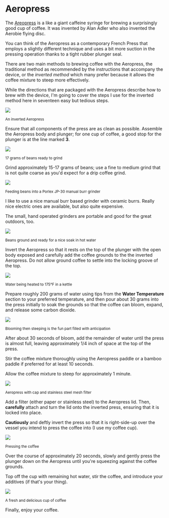 # Aeropress

The [Areopress](https://en.wikipedia.org/wiki/AeroPress) is a like a giant caffeine syringe for brewing a
surprisingly good cup of coffee. It was invented by Alan Adler who also
invented the Aerobie flying disc.

You can think of the Aeropress as a contemporary French Press that employs
a slightly different technique and uses a bit more suction in the pressing
operation thanks to a tight rubber plunger seal.

There are two main methods to brewing coffee with the Aeropress, the
traditional method as recommended by the instructions that accompany the
device, or the *inverted method* which many prefer because it allows the
coffee mixture to steep more effectively.

While the directions that are packaged with the Aeropress describe how to
brew with the device, I'm going to cover the steps I use for the inverted
method here in seventeen easy but tedious steps.

![](../_assets/aeropress.jpg)

<small>
An inverted Aeropress
</small>

Ensure that all components of the press are as clean as possible. Assemble the Aeropress body and plunger; for one cup of coffee, a good stop for the plunger is at the line marked **3**.

![](../_assets/weigh-beans.jpg)

<small>
17 grams of beans ready to grind
</small>

Grind approximately 15-17 grams of beans; use a fine to medium grind that is not quite coarse as you'd expect for a drip coffee grind.

![](../_assets/beans-into-grinder.jpg)

<small>
Feeding beans into a Porlex JP-30 manual burr grinder
</small>

I like to use a nice manual burr based grinder with ceramic burrs. Really nice electric ones are available, but also quite expensive.

The small, hand operated grinders are portable and good for the great outdoors, too.

![](../_assets/aeropress-grounds.jpg)

<small>
Beans ground and ready for a nice soak in hot water
</small>

Invert the Aeropress so that it rests on the top of the plunger with the open
body exposed and carefully add the coffee grounds to the the inverted
Aeropress. Do not allow ground coffee to settle into the locking groove of
the top.

![](../_assets/water-temp.jpg)

<small>
Water being heated to 175°F in a kettle
</small>

Prepare roughly 200 grams of water using tips from the **Water Temperature**
section to your preferred temperature, and then pour about 30 grams into the
press initially to soak the grounds so that the coffee can bloom, expand, and
release some carbon dioxide.

![](../_assets/aeropress-wet-grounds.jpg)

<small>
Blooming then steeping is the fun part filled with anticipation
</small>

After about 30 seconds of bloom, add the remainder of water until the press
is almost full, leaving approximately 1/4 inch of space at the top of
the press.

Stir the coffee mixture thoroughly using the Aeropress paddle or a bamboo
paddle if preferred for at least 10 seconds.

Allow the coffee mixture to steep for approximately 1 minute.

![](../_assets/aeropress-filter-cap.jpg)

<small>
Aeropress with cap and stainless steel mesh filter
</small>

Add a filter (either paper or stainless steel) to the Aeropress lid. Then,
**carefully** attach and turn the lid onto the inverted press, ensuring that
it is locked into place.

**Cautiously** and deftly invert the press so that it is right-side-up over
the vessel you intend to press the coffee into (I use my coffee cup).

![](../_assets/aeropressing-coffee.jpg)

<small>
Pressing the coffee
</small>

Over the course of approximately 20 seconds, slowly and gently press the
plunger down on the Aeropress until you're squeezing against the coffee
grounds.

Top off the cup with remaining hot water, stir the coffee, and introduce your additives (if that's your thing).

![](../_assets/brewed-cup.jpg)

<small>
A fresh and delicious cup of coffee
</small>

Finally, enjoy your coffee.
